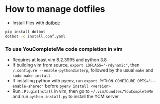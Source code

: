 # How to manage dotfiles
* Install files with [dotbot](https://github.com/anishathalye/dotbot):
```bash
pip install dotbot
dotbot -c install.conf.yaml
```

### To use YouCompleteMe code completion in vim
* Requires at least vim 8.2.3995 and python 3.8
* If building vim from source, `export LDFLAGS="-rdynamic"`, then `/.configure --enable-python3interp`, followed by the usual `make` and `sudo make install`
* If installing python with pyenv, run `export PYTHON_CONFIGURE_OPTS="--enable-shared"` before `pyenv install <version>`
* Run `:PluginInstall` in vim, then go to `~/.vim/bundles/YouCompleteMe` and run `python install.py` to install the YCM server
